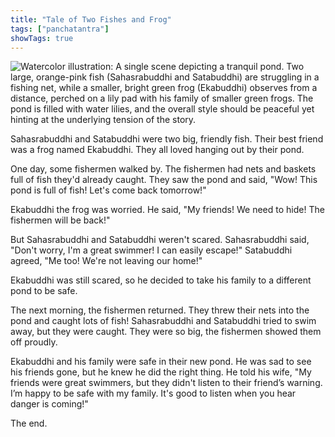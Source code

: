 ```yaml
---
title: "Tale of Two Fishes and Frog"
tags: ["panchatantra"]
showTags: true
---
```



![Watercolor illustration: A single scene depicting a tranquil pond.  Two large, orange-pink fish (Sahasrabuddhi and Satabuddhi) are struggling in a fishing net, while a smaller, bright green frog (Ekabuddhi) observes from a distance, perched on a lily pad with his family of smaller green frogs. The pond is filled with water lilies, and the overall style should be peaceful yet hinting at the underlying tension of the story.](/images/image_panchatantra-tale-of-two-fishes-and-frog1.png)


Sahasrabuddhi and Satabuddhi were two big, friendly fish.  Their best friend was a frog named Ekabuddhi. They all loved hanging out by their pond.

One day, some fishermen walked by.  The fishermen had nets and baskets full of fish they'd already caught. They saw the pond and said, "Wow! This pond is full of fish! Let's come back tomorrow!" 

Ekabuddhi the frog was worried.  He said, "My friends! We need to hide! The fishermen will be back!" 

But Sahasrabuddhi and Satabuddhi weren't scared. Sahasrabuddhi said, "Don't worry, I'm a great swimmer! I can easily escape!" Satabuddhi agreed, "Me too! We're not leaving our home!" 

Ekabuddhi was still scared, so he decided to take his family to a different pond to be safe.

The next morning, the fishermen returned. They threw their nets into the pond and caught lots of fish!  Sahasrabuddhi and Satabuddhi tried to swim away, but they were caught. They were so big, the fishermen showed them off proudly.

Ekabuddhi and his family were safe in their new pond.  He was sad to see his friends gone, but he knew he did the right thing. He told his wife, "My friends were great swimmers, but they didn't listen to their friend’s warning.  I’m happy to be safe with my family. It's good to listen when you hear danger is coming!" 

The end.
